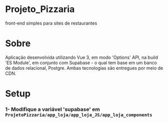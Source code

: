 # Projeto_Pizzaria
front-end simples para sites de restaurantes
# Sobre
Aplicação desenvolvida utilizando Vue 3, em modo 'Options' API, na build  'ES Module', em conjunto com Supabase - o qual tem base em um banco de dados relacional, Postgre. 
Ambas tecnologias são entregues por meio de CDN.

# Setup
### 1- Modifique a variável 'supabase' em ```ProjetoPizzaria/app_loja/app_loja_JS/app_loja_components```

